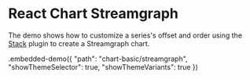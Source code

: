 # React Chart Streamgraph

The demo shows how to customize a series's offset and order using the [Stack](../../docs/reference/stack.md) plugin to create a Streamgraph chart.

.embedded-demo({ "path": "chart-basic/streamgraph", "showThemeSelector": true, "showThemeVariants": true })
